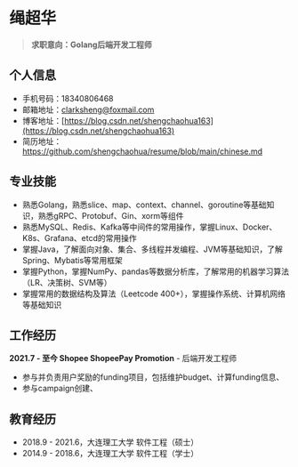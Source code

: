 # 绳超华
> **求职意向：Golang后端开发工程师**
## 个人信息
- 手机号码：18340806468
- 邮箱地址：clarksheng@foxmail.com
- 博客地址：[https://blog.csdn.net/shengchaohua163](https://blog.csdn.net/shengchaohua163)
- 简历地址：https://github.com/shengchaohua/resume/blob/main/chinese.md

## 专业技能
- 熟悉Golang，熟悉slice、map、context、channel、goroutine等基础知识，熟悉gRPC、Protobuf、Gin、xorm等组件
- 熟悉MySQL、Redis、Kafka等中间件的常用操作，掌握Linux、Docker、K8s、Grafana、etcd的常用操作
- 掌握Java，了解面向对象、集合、多线程并发编程、JVM等基础知识，了解Spring、Mybatis等常用框架
- 掌握Python，掌握NumPy、pandas等数据分析库，了解常用的机器学习算法（LR、决策树、SVM等）
- 掌握常用的数据结构及算法（Leetcode 400+），掌握操作系统、计算机网络等基础知识

## 工作经历
**2021.7 - 至今 Shopee ShopeePay Promotion** - 后端开发工程师
- 参与并负责用户奖励的funding项目，包括维护budget、计算funding信息、
- 参与campaign创建、

## 教育经历
- 2018.9 - 2021.6，大连理工大学 软件工程（硕士）
- 2014.9 - 2018.6，大连理工大学 软件工程（学士）